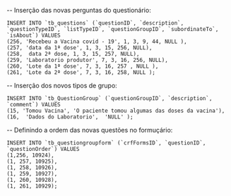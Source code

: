-- Inserção das novas perguntas do questionário:
```
INSERT INTO `tb_questions` (`questionID`, `description`, `questionTypeID`, `listTypeID`, `questionGroupID`, `subordinateTo`, `isAbout`) VALUES 
(256, 'Recebeu a Vacina covid - 19', 1, 3, 9, 44, NULL ), 
(257, 'data da 1ª dose', 1, 3, 15, 256, NULL), 
(258,  data 2ª dose, 1, 3, 15, 257, NULL), 
(259, 'Laboratorio produtor', 7, 3, 16, 256, NULL), 
(260, 'Lote da 1ª dose', 7, 3, 16, 257 , NULL ), 
(261, 'Lote da 2ª dose', 7, 3, 16, 258, NULL );
```

-- Inserção dos novos tipos de grupo:
```
INSERT INTO `tb_QuestionGroup` (`questionGroupID`, `description`, `comment`) VALUES 
(15, 'Tomou Vacina', 'O paciente tomou algumas das doses da vacina'), 
(16,  'Dados do Laboratorio',  'NULL' ); 
```
-- Definindo a ordem das novas questões no formuçário:
```
INSERT INTO `tb_questiongroupform` (`crfFormsID`, `questionID`, `questionOrder`) VALUES 
(1,256, 10924), 
(1, 257, 10925), 
(1, 258, 10926), 
(1, 259, 10927), 
(1, 260, 10928), 
(1, 261, 10929);
```
